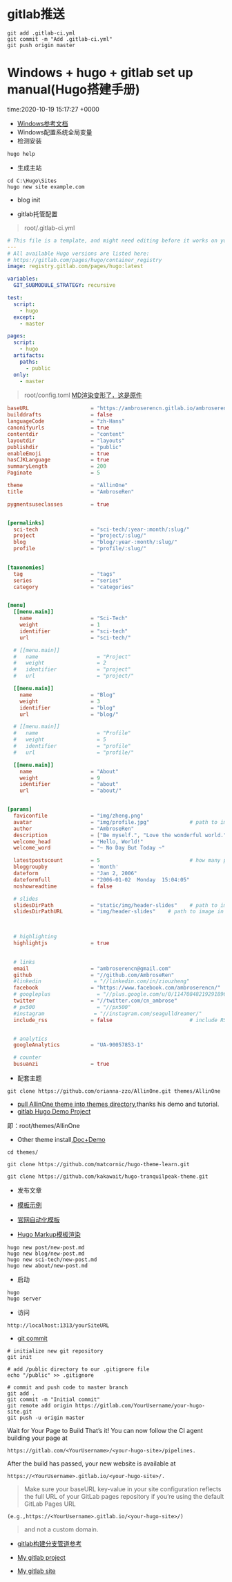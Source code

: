 # gitlab推送
```
git add .gitlab-ci.yml
git commit -m "Add .gitlab-ci.yml"
git push origin master
```

# Windows + hugo + gitlab set up manual(Hugo搭建手册)

time:2020-10-19 15:17:27 +0000

- [Windows参考文档](https://gohugo.io/getting-started/installing/#windows)
- Windows配置系统全局变量
- 检测安装
```
hugo help
```

- 生成主站
```
cd C:\Hugo\Sites
hugo new site example.com
```

- blog init
+ gitlab托管配置
> root/.gitlab-ci.yml

```yml
# This file is a template, and might need editing before it works on your project.
---
# All available Hugo versions are listed here:
# https://gitlab.com/pages/hugo/container_registry
image: registry.gitlab.com/pages/hugo:latest

variables:
  GIT_SUBMODULE_STRATEGY: recursive

test:
  script:
    - hugo
  except:
    - master

pages:
  script:
    - hugo
  artifacts:
    paths:
      - public
  only:
    - master

```

> root/config.toml [MD渲染变形了，这是原件](https://github.com/AmbroseRen/test/edit/master/Doc/Tools/hugo.md)
```toml
baseURL                    = "https://ambroserencn.gitlab.io/ambroserencn"
builddrafts                = false
languageCode               = "zh-Hans"
canonifyurls               = true
contentdir                 = "content"
layoutdir                  = "layouts"
publishdir                 = "public"
enableEmoji                = true
hasCJKLanguage             = true
summaryLength              = 200
Paginate                   = 5

theme                      = "AllinOne"
title                      = "AmbroseRen"

pygmentsuseclasses         = true


[permalinks]
  sci-tech                 = "sci-tech/:year-:month/:slug/"
  project                  = "project/:slug/"
  blog                     = "blog/:year-:month/:slug/"
  profile                  = "profile/:slug/"
  

[taxonomies]
  tag                      = "tags"
  series                   = "series"
  category                 = "categories"


[menu]
  [[menu.main]]
    name                   = "Sci-Tech"
    weight                 = 1
    identifier             = "sci-tech"
    url                    = "sci-tech/"

  # [[menu.main]]
  #   name                   = "Project"
  #   weight                 = 2
  #   identifier             = "project"
  #   url                    = "project/"

  [[menu.main]]
    name                   = "Blog"
    weight                 = 3
    identifier             = "blog"
    url                    = "blog/"

  # [[menu.main]]
  #   name                   = "Profile"
  #   weight                 = 5
  #   identifier             = "profile"
  #   url                    = "profile/"

  [[menu.main]]
    name                   = "About"
    weight                 = 9
    identifier             = "about"
    url                    = "about/"


[params]
  faviconfile              = "img/zheng.png"
  avatar                   = "img/profile.jpg"             # path to image in static dir e.g img/avatar.png (do not use in the same time as gravatar)
  author                   = "AmbroseRen"
  description              = ["Be myself.", "Love the wonderful world.", "Do the right things and be a better man."]           # appears in the site header when set to a non-empty string
  welcome_head             = "Hello, World!"
  welcome_word             = "~ No Day But Today ~"

  latestpostscount         = 5                             # how many posts to display on the home page
  bloggroupby              = 'month'
  dateform                 = "Jan 2, 2006"
  dateformfull             = "2006-01-02  Monday  15:04:05"
  noshowreadtime           = false       

  # slides
  slidesDirPath            = "static/img/header-slides"    # path to image in local dir (for hugo)
  slidesDirPathURL         = "img/header-slides"    # path to image in static dir (for static pages)

  

  # highlighting 
  highlightjs              = true
  

  # links
  email                    = "ambroserencn@gmail.com"
  github                   = "//github.com/AmbroseRen"
  #linkedin                 = "//linkedin.com/in/ziouzheng"
  facebook                 = "https://www.facebook.com/ambroserencn/"
  # googleplus               = "//plus.google.com/u/0/114708482192918964838"
  twitter                  = "//twitter.com/cn_ambrose"
  # px500                    = "//px500"
  #instagram                = "//instagram.com/seagulldreamer/"
  include_rss              = false                         # include RSS <link> tag in <head> and show RSS icon


  # analytics
  googleAnalytics          = "UA-90057853-1"

  # counter
  busuanzi                 = true
```

- 配套主题
```
git clone https://github.com/orianna-zzo/AllinOne.git themes/AllinOne
```
+ [pull AllinOne theme into themes directory](https://github.com/orianna-zzo/blog-hugo),thanks his demo and tutorial.
+ [gitlab Hugo Demo Project](https://gitlab.com/pages/hugo)

即：root/themes/AllinOne

- Other theme install,[Doc+Demo](https://themes.gohugo.io/hugo-theme-learn/)
```
cd themes/

git clone https://github.com/matcornic/hugo-theme-learn.git

git clone https://github.com/kakawait/hugo-tranquilpeak-theme.git
```

- 发布文章

- [模板示例](https://github.com/orianna-zzo/blog-hugo/edit/master/content/sci-tech/2018-01/blog%E5%85%BB%E6%88%90%E8%AE%B04-hugo%E4%B8%AD%E5%A2%9E%E5%8A%A0tags%E7%AD%89%E5%88%86%E7%B1%BB.md)

- [官网自动化模板](https://gohugo.io/templates/lists/)

- [Hugo Markup模板渲染](https://gohugo.io/getting-started/configuration-markup/)

```
hugo new post/new-post.md
hugo new blog/new-post.md
hugo new sci-tech/new-post.md
hugo new about/new-post.md
```

- 启动

```
hugo
hugo server
```

- 访问

```
http://localhost:1313/yourSiteURL
```

- [git commit](https://gohugo.io/hosting-and-deployment/hosting-on-gitlab/)

```gitlab
# initialize new git repository
git init

# add /public directory to our .gitignore file
echo "/public" >> .gitignore

# commit and push code to master branch
git add .
git commit -m "Initial commit"
git remote add origin https://gitlab.com/YourUsername/your-hugo-site.git
git push -u origin master
```

Wait for Your Page to Build 
That’s it! You can now follow the CI agent building your page at

```
https://gitlab.com/<YourUsername>/<your-hugo-site>/pipelines.
```

After the build has passed, your new website is available at 

```
https://<YourUsername>.gitlab.io/<your-hugo-site>/.
```

> Make sure your baseURL key-value in your site configuration reflects the full URL of your GitLab pages repository if you’re using the default GitLab Pages URL 

```
(e.g.,https://<YourUsername>.gitlab.io/<your-hugo-site>/) 
```

> and not a custom domain.

- [gitlab构建分支管道参考](https://docs.gitlab.com/ee/ci/pipelines/pipeline_architectures.html)

- [My gitlab project](https://gitlab.com/ambroserencn/ambroserencn)

- [My gitlab site](https://ambroserencn.gitlab.io/ambroserencn/)
